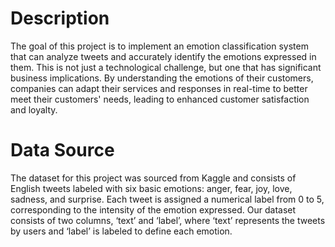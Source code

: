 # Description
The goal of this project is to implement an emotion classification system that can analyze tweets and accurately identify the emotions expressed in them. This is not just a technological challenge, but one that has significant business implications. By understanding the emotions of their customers, companies can adapt their services and responses in real-time to better meet their customers' needs, leading to enhanced customer satisfaction and loyalty.
# Data Source
The dataset for this project was sourced from Kaggle and consists of English tweets labeled with six basic emotions: anger, fear, joy, love, sadness, and surprise. Each tweet is assigned a numerical label from 0 to 5, corresponding to the intensity of the emotion expressed.
Our dataset consists of two columns, ‘text’ and ‘label’, where ‘text’ represents the tweets by users and ‘label’ is labeled to define each emotion.
